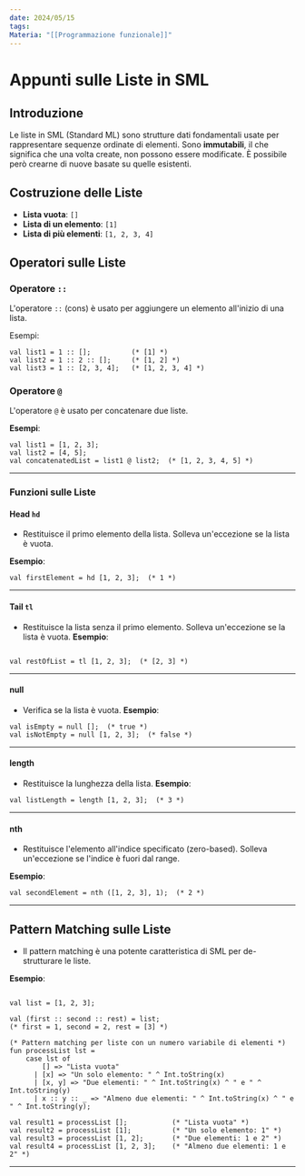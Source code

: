 ```yaml
---
date: 2024/05/15
tags: 
Materia: "[[Programmazione funzionale]]"
---
```

# Appunti sulle Liste in SML

## Introduzione

Le liste in SML (Standard ML) sono strutture dati fondamentali usate per rappresentare sequenze ordinate di elementi. Sono **immutabili**, il che significa che una volta create, non possono essere modificate. È possibile però crearne di nuove basate su quelle esistenti.

## Costruzione delle Liste

- **Lista vuota**: `[]`
- **Lista di un elemento**: `[1]`
- **Lista di più elementi**: `[1, 2, 3, 4]`

## Operatori sulle Liste

### Operatore `::`

L'operatore `::` (cons) è usato per aggiungere un elemento all'inizio di una lista.

Esempi:
```
val list1 = 1 :: [];          (* [1] *)
val list2 = 1 :: 2 :: [];     (* [1, 2] *)
val list3 = 1 :: [2, 3, 4];   (* [1, 2, 3, 4] *)
```

### Operatore `@`

L'operatore `@` è usato per concatenare due liste.

**Esempi**:

```
val list1 = [1, 2, 3];
val list2 = [4, 5];
val concatenatedList = list1 @ list2;  (* [1, 2, 3, 4, 5] *)
```
---
### Funzioni sulle Liste
#### Head `hd`
- Restituisce il primo elemento della lista. Solleva un'eccezione se la lista è vuota.

**Esempio**:
```
val firstElement = hd [1, 2, 3];  (* 1 *)
```
---
#### Tail `tl`
- Restituisce la lista senza il primo elemento. Solleva un'eccezione se la lista è vuota.
**Esempio**:
```

val restOfList = tl [1, 2, 3];  (* [2, 3] *)
```
---
#### null
- Verifica se la lista è vuota.
**Esempio**:
```
val isEmpty = null [];  (* true *)
val isNotEmpty = null [1, 2, 3];  (* false *)
```
---
#### length
- Restituisce la lunghezza della lista.
**Esempio**:
```
val listLength = length [1, 2, 3];  (* 3 *)
```
---
#### nth
- Restituisce l'elemento all'indice specificato (zero-based). Solleva un'eccezione se l'indice è fuori dal range.

**Esempio**:
```
val secondElement = nth ([1, 2, 3], 1);  (* 2 *)
```
---
## Pattern Matching sulle Liste
- Il pattern matching è una potente caratteristica di SML per de-strutturare le liste.

**Esempio**:
```

val list = [1, 2, 3];

val (first :: second :: rest) = list;
(* first = 1, second = 2, rest = [3] *)
	
(* Pattern matching per liste con un numero variabile di elementi *)
fun processList lst =
    case lst of
        [] => "Lista vuota"
      | [x] => "Un solo elemento: " ^ Int.toString(x)
      | [x, y] => "Due elementi: " ^ Int.toString(x) ^ " e " ^ Int.toString(y)
      | x :: y :: _ => "Almeno due elementi: " ^ Int.toString(x) ^ " e " ^ Int.toString(y);

val result1 = processList [];           (* "Lista vuota" *)
val result2 = processList [1];          (* "Un solo elemento: 1" *)
val result3 = processList [1, 2];       (* "Due elementi: 1 e 2" *)
val result4 = processList [1, 2, 3];    (* "Almeno due elementi: 1 e 2" *)
```
---